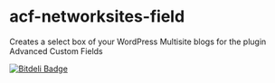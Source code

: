 acf-networksites-field
======================

Creates a select box of your WordPress Multisite blogs for the plugin Advanced Custom Fields

[![Bitdeli Badge](https://d2weczhvl823v0.cloudfront.net/netconstructor/acf-networksites-field/trend.png)](https://bitdeli.com/free "Bitdeli Badge")

